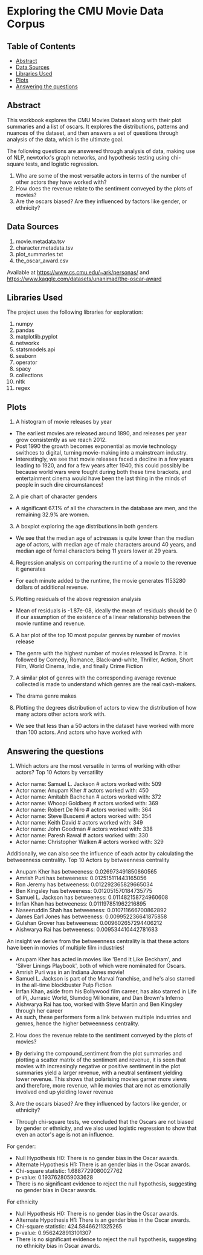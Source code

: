 # Exploring the CMU Movie Data Corpus


## Table of Contents

- [Abstract](#abstract)
- [Data Sources](#data-sources)
- [Libraries Used](#libraries-used)
- [Plots](#plots)
- [Answering the questions](#answering-the-questions)


## Abstract
This workbook explores the CMU Movies Dataset along with their plot summaries and a list of oscars.
It explores the distributions, patterns and nuances of the dataset, and then answers a set of
questions through analysis of the data, which is the ultimate goal.

The following questions are answered through analysis of data, making use of NLP, newtorkx's graph networks, and hypothesis testing using chi-square tests, and logistic regression.
1. Who are some of the most versatile actors in terms of the number of other actors they have worked with?
2. How does the revenue relate to the sentiment conveyed by the plots of movies?
3. Are the oscars biased? Are they influenced by factors like gender, or ethnicity?

## Data Sources

1. movie.metadata.tsv
2. character.metadata.tsv
3. plot_summaries.txt
4. the_oscar_award.csv

Available at https://www.cs.cmu.edu/~ark/personas/ and https://www.kaggle.com/datasets/unanimad/the-oscar-award

## Libraries Used

The project uses the following libraries for exploration:
1. numpy
2. pandas
3. matplotlib.pyplot
4. networkx
5. statsmodels.api
6. seaborn
7. operator
8. spacy
9. collections
10. nltk
11. regex


## Plots

1. A histogram of movie releases by year
- The earliest movies are released around 1890, and releases per year grow consistently as we reach 2012.
- Post 1990 the growth becomes exponential as movie technology swithces to digital, turning movie-making into a mainstream industry. 
- Interestingly, we see that movie releases faced a decline in a few years leading to 1920, and for a few years after 1940, this could possibly be because world wars were fought during both these time brackets, and entertainment cinema would have been the last thing in the minds of people in such dire circumstances!    

2. A pie chart of character genders
- A significant 67.1% of all the characters in the database are men, and the remaining 32.9% are women.

3. A boxplot exploring the age distributions in both genders
- We see that the median age of actresses is quite lower than the median age of actors, with median age of male characters around 40 years, and median age of femal characters being  11 years lower at 29 years.

4. Regression analysis on comparing the runtime of a movie to the revenue it generates
- For each minute added to the runtime, the movie generates 1153280 dollars of additional revenue. 

5. Plotting residuals of the above regression analysis
- Mean of residuals is -1.87e-08, ideally the mean of residuals should be 0 if our assumption of the existence of a linear relationship between the movie runtime and revenue.

6. A bar plot of the top 10 most popular genres by number of movies release
- The genre with the highest number of movies released is Drama. It is followed by Comedy, Romance, Black-and-white, Thriller, Action, Short Film, World Cinema, Indie, and finally Crime Fiction

7. A similar plot of genres with the corresponding average revenue collected is made to understand which genres are the real cash-makers.
- The drama genre makes 

8. Plotting the degrees distribution of actors to view the distribution of how many actors other actors work with.
- We see that less than a 50 actors in the dataset have worked with more than 100 actors. And actors who have worked with 

## Answering the questions

1. Which actors are the most versatile in terms of working with other actors?
Top 10 Actors by versatility
- Actor name: Samuel L. Jackson 	   	# actors worked with: 509
- Actor name: Anupam Kher 		        # actors worked with: 450
- Actor name: Amitabh Bachchan 		    # actors worked with: 372
- Actor name: Whoopi Goldberg 	    	# actors worked with: 369
- Actor name: Robert De Niro 		    # actors worked with: 364
- Actor name: Steve Buscemi 	    	# actors worked with: 354
- Actor name: Keith David        		# actors worked with: 349
- Actor name: John Goodman 		        # actors worked with: 338
- Actor name: Paresh Rawal 		        # actors worked with: 330
- Actor name: Christopher Walken 		# actors worked with: 329

Additionally, we can also see the influence of each actor by calculating the betweenness centrality.
Top 10 Actors by betweenness centrality
- Anupam Kher has betweeness: 0.026973491850860565
- Amrish Puri has betweeness: 0.012515111443165056
- Ron Jeremy has betweeness: 0.012292365829665034
- Ben Kingsley has betweeness: 0.012051570184735775
- Samuel L. Jackson has betweeness: 0.011482158724960608
- Irrfan Khan has betweeness: 0.011197851962216895
- Naseeruddin Shah has betweeness: 0.010711666700862892
- James Earl Jones has betweeness: 0.009952236641875858
- Gulshan Grover has betweeness: 0.009602657294406212
- Aishwarya Rai has betweeness: 0.009534410442781683 

An insight we derive from the betweenness centrality is that these actors have been in movies of multiple film industries!
- Anupam Kher has acted in movies like 'Bend It Like Beckham', and 'Silver Linings Playbook', both of which were nomiinated for Oscars.
- Amrish Puri was in an Indiana Jones movie!
- Samuel L. Jackson is part of the Marval franchise, and he's also starred in the all-time blockbuster Pulp Fiction
- Irrfan Khan, aside from his Bollywood film career, has also starred in Life of Pi, Jurrasic World, Slumdog Millionaire, and Dan Brown's Inferno
- Aishwarya Rai has too, worked with Steve Martin and Ben Kingsley through her career
- As such, these performers form a link between multiple industries and genres, hence the higher betweenness centrality.

2. How does the revenue relate to the sentiment conveyed by the plots of movies?
- By deriving the compound_sentiment from the plot summaries and plotting a scatter matrix of the sentiment and revenue, it is seen that movies with increasingly negative or positive sentiment in the plot summaries yield a larger revenue, with a neutral sentiment yielding lower revenue.
  This shows that polarising movies garner more views and therefore, more revenue, while movies that are not   as emotionally involved end up yielding lower revenue

3. Are the oscars biased? Are they influenced by factors like gender, or ethnicity?
- Through chi-square tests, we concluded that the Oscars are not biased by gender or ethnicity, and we also used logistic regression to show that even an actor's age is not an influence.

For gender:
- Null Hypothesis H0: There is no gender bias in the Oscar awards.
- Alternate Hypothesis H1: There is an gender bias in the Oscar awards.
- Chi-square statistic: 1.6887729080027762
- p-value: 0.1937628059033628
- There is no significant evidence to reject the null hypothesis, suggesting no gender bias in Oscar awards.

For ethnicity
- Null Hypothesis H0: There is no gender bias in the Oscar awards.
- Alternate Hypothesis H1: There is an gender bias in the Oscar awards.
- Chi-square statistic: 424.58466211325265
- p-value: 0.9562428913101307
- There is no significant evidence to reject the null hypothesis, suggesting no ethnicity bias in Oscar awards.
